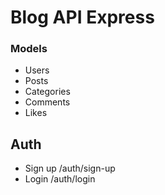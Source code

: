 # Blog API Express

### Models

- Users
- Posts
- Categories
- Comments
- Likes

## Auth
- Sign up /auth/sign-up
- Login /auth/login